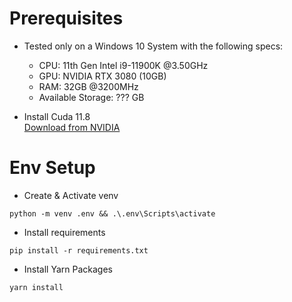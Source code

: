 # Prerequisites

- Tested only on a Windows 10 System with the following specs:

  - CPU: 11th Gen Intel i9-11900K @3.50GHz
  - GPU: NVIDIA RTX 3080 (10GB)
  - RAM: 32GB @3200MHz
  - Available Storage: ??? GB

- Install Cuda 11.8<br>
  [Download from NVIDIA](https://developer.nvidia.com/cuda-11-8-0-download-archive)

# Env Setup

- Create & Activate venv

```shell
python -m venv .env && .\.env\Scripts\activate
```

- Install requirements

```shell
pip install -r requirements.txt
```

- Install Yarn Packages

```shell
yarn install
```
